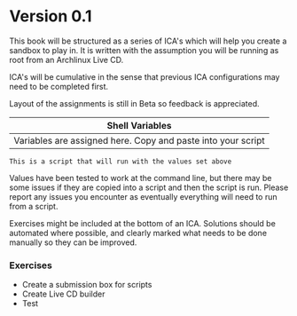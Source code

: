 Version 0.1
===========
This book will be structured as a series of ICA's which will help you create a sandbox to play in. It is written with the assumption you will be running as root from an Archlinux Live CD.

ICA's will be cumulative in the sense that previous ICA configurations may need to be completed first.

Layout of the assignments is still in Beta so feedback is appreciated.

| Shell Variables |
| -- |
| Variables are assigned here. Copy and paste into your script |

```
This is a script that will run with the values set above
```
Values have been tested to work at the command line, but there may be some issues if they are copied into a script and then the script is run. Please report any issues you encounter as eventually everything will need to run from a script.

Exercises might be included at the bottom of an ICA. Solutions should be automated where possible, and clearly marked what needs to be done manually so they can be improved.

### Exercises ###
* Create a submission box for scripts
* Create Live CD builder
* Test
